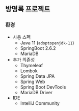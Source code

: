 ## 방명록 프로젝트
### 환경
- 사용 스펙
    - Java 11 (`adoptopenjdk-11`)
    - SpringBoot 2.6.2
    - MariaDB
- 추가 의존성
    - Thymeleaf
    - Lombok
    - Spring Data JPA
    - Spring Web
    - Spring Boot DevTools
    - MariaDB Driver
- IDE
    - IntelliJ Community
